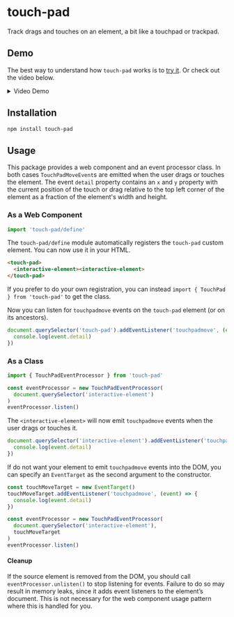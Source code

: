 # touch-pad

Track drags and touches on an element, a bit like a touchpad or trackpad.

## Demo

The best way to understand how `touch-pad` works is to [try it]. Or check out the video below.

[try it]: https://limulus.net/penumbra/journal/005-ray-sphere-interactions/#demo

<details>
  <summary>Video Demo</summary>
  <video src="https://github.com/limulus/touch-pad/assets/609858/95624937-b0b0-4f22-ac14-b46465a37e74"></video>
</details>

## Installation

```sh
npm install touch-pad
```

## Usage

This package provides a web component and an event processor class. In both cases
`TouchPadMoveEvent`s are emitted when the user drags or touches the element. The event
`detail` property contains an `x` and `y` property with the current position of the touch or
drag relative to the top left corner of the element as a fraction of the element's width and
height.

### As a Web Component

```javascript
import 'touch-pad/define'
```

The `touch-pad/define` module automatically registers the `touch-pad` custom element. You
can now use it in your HTML.

```html
<touch-pad>
  <interactive-element><interactive-element>
</touch-pad>
```

If you prefer to do your own registration, you can instead `import { TouchPad } from
'touch-pad'` to get the class.

Now you can listen for `touchpadmove` events on the `touch-pad` element (or on its
ancestors).

```javascript
document.querySelector('touch-pad').addEventListener('touchpadmove', (event) => {
  console.log(event.detail)
})
```

### As a Class

```javascript
import { TouchPadEventProcessor } from 'touch-pad'
```

```javascript
const eventProcessor = new TouchPadEventProcessor(
  document.querySelector('interactive-element')
)
eventProcessor.listen()
```

The `<interactive-element>` will now emit `touchpadmove` events when the user drags or
touches it.

```javascript
document.querySelector('interactive-element').addEventListener('touchpadmove', (event) => {
  console.log(event.detail)
})
```

If do not want your element to emit `touchpadmove` events into the DOM, you can specify an `EventTarget` as the second argument to the constructor.

```javascript
const touchMoveTarget = new EventTarget()
touchMoveTarget.addEventListener('touchpadmove', (event) => {
  console.log(event.detail)
})

const eventProcessor = new TouchPadEventProcessor(
  document.querySelector('interactive-element'),
  touchMoveTarget
)
eventProcessor.listen()
```

#### Cleanup

If the source element is removed from the DOM, you should call `eventProcessor.unlisten()`
to stop listening for events. Failure to do so may result in memory leaks, since it adds
event listeners to the element’s document. This is not necessary for the web component usage
pattern where this is handled for you.
